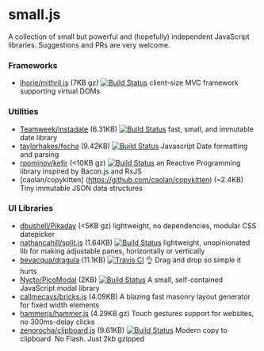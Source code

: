 # small.js
A collection of small but powerful and (hopefully) independent JavaScript libraries. Suggestions and PRs are very welcome.


### Frameworks

* [lhorie/mithril.js](https://github.com/lhorie/mithril.js) (7KB gz) [![Build Status](https://travis-ci.org/lhorie/mithril.js.svg?branch=master)](https://travis-ci.org/lhorie/mithril.js) client-size MVC framework supporting virtual DOMs

### Utilities

* [Teamweek/instadate](https://github.com/Teamweek/instadate) (6.31KB) [![Build Status](https://travis-ci.org/Teamweek/instadate.svg?branch=master)](https://travis-ci.org/Teamweek/instadate) fast, small, and immutable date library
* [taylorhakes/fecha](https://github.com/taylorhakes/fecha) (9.42KB) [![Build Status](https://travis-ci.org/taylorhakes/fecha.svg?branch=master)](https://travis-ci.org/taylorhakes/fecha) Javascript Date formatting and parsing 
* [rpominov/kefir](https://github.com/rpominov/kefir) (<10KB gz) [![Build Status](https://travis-ci.org/rpominov/kefir.svg?branch=master)](https://travis-ci.org/rpominov/kefir) an Reactive Programming library inspired by Bacon.js and RxJS
* [caolan/copykitten] (https://github.com/caolan/copykitten) (~2.4KB) Tiny immutable JSON data structures

### UI Libraries

* [dbushell/Pikaday](https://github.com/dbushell/Pikaday) (<5KB gz)  lightweight, no dependencies, modular CSS datepicker 
* [nathancahill/split.js](https://github.com/nathancahill/split.js) (1.64KB) [![Build Status](https://travis-ci.org/nathancahill/Split.js.svg?branch=v0.4.4)](https://travis-ci.org/nathancahill/Split.js) lightweight, unopinionated lib for making adjustable panes, horizontally or vertically
* [bevacqua/dragula](https://github.com/bevacqua/dragula) (11.1KB) [![Travis CI](https://travis-ci.org/bevacqua/dragula.svg)](https://travis-ci.org/bevacqua/dragula) :ok_hand: Drag and drop so simple it hurts
* [Nycto/PicoModal](https://github.com/Nycto/PicoModal) (2KB) [![Build Status](https://secure.travis-ci.org/Nycto/PicoModal.png?branch=master)](http://travis-ci.org/Nycto/PicoModal) A small, self-contained JavaScript modal library
* [callmecavs/bricks.js](https://github.com/callmecavs/bricks.js) (4.09KB)  A blazing fast masonry layout generator for fixed width elements
* [hammerjs/hammer.js](https://github.com/hammerjs/hammer.js) (4.29KB gz) Touch gestures support for websites, no 300ms-delay clicks
* [zenorocha/clipboard.js](https://github.com/zenorocha/clipboard.js) (9.61KB) [![Build Status](http://img.shields.io/travis/zenorocha/clipboard.js/master.svg?style=flat)](https://travis-ci.org/zenorocha/clipboard.js) Modern copy to clipboard. No Flash. Just 2kb gzipped

